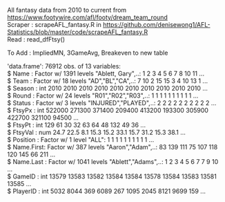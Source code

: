 All fantasy data from 2010 to current from https://www.footywire.com/afl/footy/dream_team_round  
Scraper : scrapeAFL_fantasy.R in https://github.com/denisewong1/AFL-Statistics/blob/master/code/scrapeAFL_fantasy.R  
Read : read_dfFtsy()  

To Add : ImpliedMN, 3GameAvg, Breakeven to new table

'data.frame':	76912 obs. of  13 variables:  
 $ Name      : Factor w/ 1391 levels "Ablett, Gary",..: 1 2 3 4 5 6 7 8 10 11 ...  
 $ Team      : Factor w/ 18 levels "AD","BL","CA",..: 7 10 2 15 15 3 4 10 13 1 ...  
 $ Season    : int  2010 2010 2010 2010 2010 2010 2010 2010 2010 2010 ...  
 $ Round     : Factor w/ 24 levels "R01","R02","R03",..: 1 1 1 1 1 1 1 1 1 1 ...  
 $ Status    : Factor w/ 3 levels "INJURED","PLAYED",..: 2 2 2 2 2 2 2 2 2 2 ...  
 $ FtsyPx    : int  522000 271300 371400 209400 413200 193300 305900 422700 321100 94500 ...  
 $ FtsyPt    : int  129 61 30 32 63 64 48 132 49 36 ...  
 $ FtsyVal   : num  24.7 22.5 8.1 15.3 15.2 33.1 15.7 31.2 15.3 38.1 ...  
 $ Position  : Factor w/ 1 level "ALL": 1 1 1 1 1 1 1 1 1 1 ...  
 $ Name.First: Factor w/ 387 levels "Aaron","Adam",..: 83 139 111 75 107 118 120 145 66 211 ...  
 $ Name.Last : Factor w/ 1041 levels "Ablett","Adams",..: 1 2 3 4 5 6 7 7 9 10 ...  
 $ GameID    : int  13579 13583 13582 13584 13584 13578 13584 13583 13581 13585 ...  
 $ PlayerID  : int  5032 8044 369 6089 267 1095 2045 8121 9699 159 ...  
 
